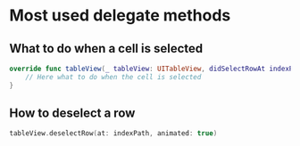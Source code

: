 # Most used delegate methods

## What to do when a cell is selected

```swift
override func tableView(_ tableView: UITableView, didSelectRowAt indexPath: IndexPath) {
    // Here what to do when the cell is selected
}
```

## How to deselect a row

```swift
tableView.deselectRow(at: indexPath, animated: true)
```